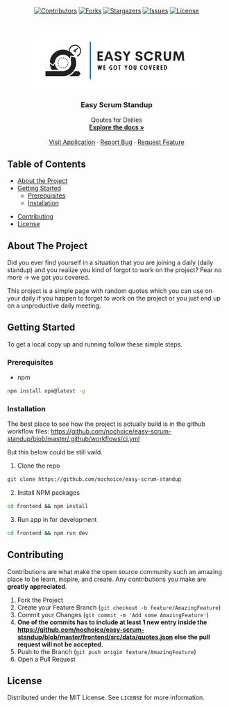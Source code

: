 <p align="center">
  <a href="https://github.com/nochoice/easy-scrum-standup/graphs/contributors"><img src="https://img.shields.io/github/contributors/nochoice/easy-scrum-standup.svg?style=flat-square" alt="Contributors"></a>
  <a href="https://github.com/nochoice/easy-scrum-standup/network/members"><img src="https://img.shields.io/github/forks/nochoice/easy-scrum-standup.svg?style=flat-square" alt="Forks"></a>
  <a href="https://github.com/nochoice/easy-scrum-standup/stargazers"><img src="https://img.shields.io/github/stars/nochoice/easy-scrum-standup.svg?style=flat-square" alt="Stargazers"></a>
  <a href="https://github.com/nochoice/easy-scrum-standup/issues"><img src="https://img.shields.io/github/issues/nochoice/easy-scrum-standup.svg?style=flat-square" alt="Issues"></a>
  <a href="https://github.com/nochoice/easy-scrum-standup/blob/master/LICENSE.txt"><img src="https://img.shields.io/github/license/nochoice/easy-scrum-standup.svg?style=flat-square" alt="License"></a>
</p>


<!-- PROJECT LOGO -->
<br />
<p align="center">
  <!-- <a href="https://github.com/nochoice/easy-scrum-standup">
    <img src="images/logo.png" alt="Logo" width="80" height="80">
  </a> -->
  <img src="logo.png">
  <h3 align="center">Easy Scrum Standup</h3>

  <p align="center">
    Qoutes for Dailies
    <br />
    <a href="https://github.com/nochoice/easy-scrum-standup"><strong>Explore the docs »</strong></a>
    <br />
    <br />
    <a href="https://easyscrum.eu/" target="_blank">Visit Application</a>
    ·
    <a href="https://github.com/nochoice/easy-scrum-standup/issues">Report Bug</a>
    ·
    <a href="https://github.com/nochoice/easy-scrum-standup/issues">Request Feature</a>
  </p>
</p>



<!-- TABLE OF CONTENTS -->
## Table of Contents

* [About the Project](#about-the-project)
  <!-- * [Built With](#built-with) -->
* [Getting Started](#getting-started)
  * [Prerequisites](#prerequisites)
  * [Installation](#installation)
<!-- * [Usage](#usage) -->
<!-- * [Roadmap](#roadmap) -->
* [Contributing](#contributing)
* [License](#license)
<!-- * [Contact](#contact) -->
<!-- * [Acknowledgements](#acknowledgements) -->



<!-- ABOUT THE PROJECT -->
## About The Project

Did you ever find yourself in a situation that you are joining a daily (daily standup) and you realize you kind of forgot to work on the project?
Fear no more -> we got you covered.

This project is a simple page with random quotes which you can use on your daily if you happen to forget to work on the project or you just end up on a unproductive daily meeting.

<!-- GETTING STARTED -->
## Getting Started

To get a local copy up and running follow these simple steps.

### Prerequisites

* npm
```sh
npm install npm@latest -g
```

### Installation

The best place to see how the project is actually build is in the github workflow files: https://github.com/nochoice/easy-scrum-standup/blob/master/.github/workflows/ci.yml

But this below could be still vaild.

1. Clone the repo
```sh
git clone https://github.com/nochoice/easy-scrum-standup
```
2. Install NPM packages
```sh
cd frontend && npm install
```

3. Run app in for development
```sh
cd frontend && npm run dev
```
<!-- CONTRIBUTING -->
## Contributing

Contributions are what make the open source community such an amazing place to be learn, inspire, and create. Any contributions you make are **greatly appreciated**.

1. Fork the Project
2. Create your Feature Branch (`git checkout -b feature/AmazingFeature`)
3. Commit your Changes (`git commit -m 'Add some AmazingFeature'`)
4. <b>One of the commits has to include at least 1 new entry inside the https://github.com/nochoice/easy-scrum-standup/blob/master/frontend/src/data/quotes.json else the pull request will not be accepted.  </b>
5. Push to the Branch (`git push origin feature/AmazingFeature`)
6. Open a Pull Request

<!-- LICENSE -->
## License

Distributed under the MIT License. See `LICENSE` for more information.

<!-- ACKNOWLEDGEMENTS -->
<!-- ## Acknowledgements

* []()
* []()
* []() -->

<!-- MARKDOWN LINKS & IMAGES -->
<!-- https://www.markdownguide.org/basic-syntax/#reference-style-links -->
[contributors-shield]: https://img.shields.io/github/contributors/nochoice/easy-scrum-standup.svg?style=flat-square
[contributors-url]: https://github.com/nochoice/easy-scrum-standup/graphs/contributors
[forks-shield]: https://img.shields.io/github/forks/nochoice/easy-scrum-standup.svg?style=flat-square
[forks-url]: https://github.com/nochoice/easy-scrum-standup/network/members
[stars-shield]: https://img.shields.io/github/stars/nochoice/easy-scrum-standup.svg?style=flat-square
[stars-url]:https://github.com/nochoice/easy-scrum-standup/stargazers
[issues-shield]: https://img.shields.io/github/issues/nochoice/easy-scrum-standup.svg?style=flat-square
[issues-url]: https://github.com/nochoice/easy-scrum-standup/issues
[license-shield]: https://img.shields.io/github/license/nochoice/easy-scrum-standup.svg?style=flat-square
[license-url]: https://github.com/nochoice/easy-scrum-standup/blob/master/LICENSE.txt
[linkedin-shield]: https://img.shields.io/badge/-LinkedIn-black.svg?style=flat-square&logo=linkedin&colorB=555

